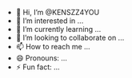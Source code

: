 - 👋 Hi, I’m @KENSZZ4YOU
- 👀 I’m interested in ...
- 🌱 I’m currently learning ...
- 💞️ I’m looking to collaborate on ...
- 📫 How to reach me ...
- 😄 Pronouns: ...
- ⚡ Fun fact: ...

<!---
KENSZZ4YOU/KENSZZ4YOU is a ✨ special ✨ repository because its `README.md` (this file) appears on your GitHub profile.
You can click the Preview link to take a look at your changes.
--->
